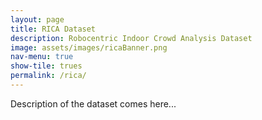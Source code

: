 ```yaml
---
layout: page
title: RICA Dataset
description: Robocentric Indoor Crowd Analysis Dataset
image: assets/images/ricaBanner.png
nav-menu: true
show-tile: trues
permalink: /rica/
---
```


<p>Description of the dataset comes here...</p>